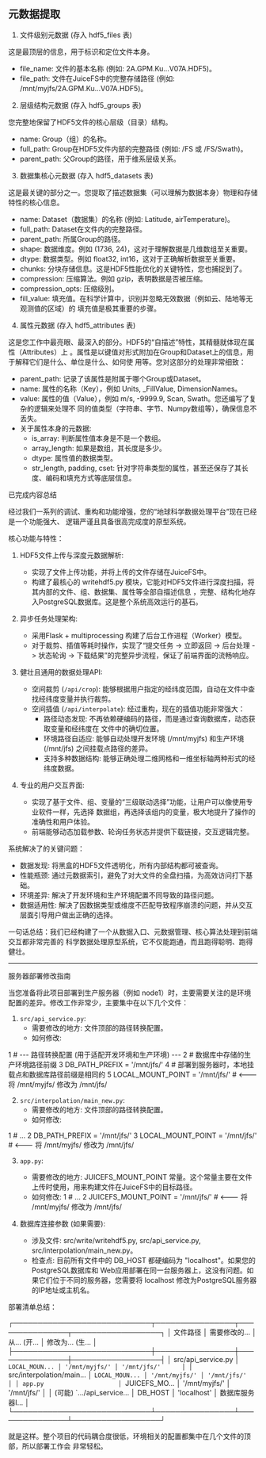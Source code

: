 ## 元数据提取
1. 文件级别元数据 (存入 hdf5_files 表)

  这是最顶层的信息，用于标识和定位文件本身。

* file_name: 文件的基本名称 (例如: 2A.GPM.Ku...V07A.HDF5)。
* file_path: 文件在JuiceFS中的完整存储路径 (例如: /mnt/myjfs/2A.GPM.Ku...V07A.HDF5)。

2. 层级结构元数据 (存入 hdf5_groups 表)

  您完整地保留了HDF5文件的核心层级（目录）结构。

* name: Group（组）的名称。
* full_path: Group在HDF5文件内部的完整路径 (例如: /FS 或 /FS/Swath)。
* parent_path: 父Group的路径，用于维系层级关系。

3. 数据集核心元数据 (存入 hdf5_datasets 表)

  这是最关键的部分之一。您提取了描述数据集（可以理解为数据本身）物理和存储特性的核心信息。

* name: Dataset（数据集）的名称 (例如: Latitude, airTemperature)。
* full_path: Dataset在文件内的完整路径。
* parent_path: 所属Group的路径。
* shape: 数据维度。例如 (1736, 24)，这对于理解数据是几维数组至关重要。
* dtype: 数据类型。例如 float32, int16，这对于正确解析数据至关重要。
* chunks: 分块存储信息。这是HDF5性能优化的关键特性，您也捕捉到了。
* compression: 压缩算法。例如 gzip，表明数据是否被压缩。
* compression_opts: 压缩级别。
* fill_value: 填充值。在科学计算中，识别并忽略无效数据（例如云、陆地等无观测值的区域）的
  填充值是极其重要的步骤。

4. 属性元数据 (存入 hdf5_attributes 表)

  这是您工作中最亮眼、最深入的部分。HDF5的“自描述”特性，其精髓就体现在属性（Attributes）上
  。属性是以键值对形式附加在Group和Dataset上的信息，用于解释它们是什么、单位是什么、如何使
  用等。您对这部分的处理非常细致：

* parent_path: 记录了该属性是附属于哪个Group或Dataset。
* name: 属性的名称（Key），例如 Units, _FillValue, DimensionNames。
* value: 属性的值（Value），例如 m/s, -9999.9, Scan, Swath。您还编写了复杂的逻辑来处理不
  同的值类型（字符串、字节、Numpy数组等），确保信息不丢失。
* 关于属性本身的元数据:
  * is_array: 判断属性值本身是不是一个数组。
  * array_length: 如果是数组，其长度是多少。
  * dtype: 属性值的数据类型。
  * str_length, padding, cset:
    针对字符串类型的属性，甚至还保存了其长度、编码和填充方式等底层信息。


已完成内容总结

  经过我们一系列的调试、重构和功能增强，您的“地球科学数据处理平台”现在已经是一个功能强大、
  逻辑严谨且具备很高完成度的原型系统。

  核心功能与特性：

   1. HDF5文件上传与深度元数据解析:
       * 实现了文件上传功能，并将上传的文件存储在JuiceFS中。
       * 构建了最核心的 writehdf5.py
         模块，它能对HDF5文件进行深度扫描，将其内部的文件、组、数据集、属性等全部自描述信息
         ，完整、结构化地存入PostgreSQL数据库。这是整个系统高效运行的基石。

   2. 异步任务处理架构:
       * 采用Flask + multiprocessing 构建了后台工作进程（Worker）模型。
       * 对于裁剪、插值等耗时操作，实现了“提交任务 -> 立即返回 -> 后台处理 -> 状态轮询 ->
         下载结果”的完整异步流程，保证了前端界面的流畅响应。

   3. 健壮且通用的数据处理API:
       * 空间裁剪 (`/api/crop`):
         能够根据用户指定的经纬度范围，自动在文件中查找经纬度变量并执行裁剪。
       * 空间插值 (`/api/interpolate`): 经过重构，现在的插值功能非常强大：
           * 路径动态发现: 不再依赖硬编码的路径，而是通过查询数据库，动态获取变量和经纬度在
             文件中的确切位置。
           * 环境路径自适应: 能够自动处理开发环境 (/mnt/myjfs) 和生产环境 (/mnt/jfs)
             之间挂载点路径的差异。
           * 支持多种数据结构: 能够正确处理二维网格和一维坐标轴两种形式的经纬度数据。

   4. 专业的用户交互界面:
       * 实现了基于文件、组、变量的“三级联动选择”功能，让用户可以像使用专业软件一样，先选择
         数据组，再选择该组内的变量，极大地提升了操作的准确性和用户体验。
       * 前端能够动态加载参数、轮询任务状态并提供下载链接，交互逻辑完整。

  系统解决了的关键问题：

   * 数据发现: 将黑盒的HDF5文件透明化，所有内部结构都可被查询。
   * 性能瓶颈: 通过元数据索引，避免了对大文件的全盘扫描，为高效访问打下基础。
   * 环境差异: 解决了开发环境和生产环境配置不同导致的路径问题。
   * 数据适用性:
     解决了因数据类型或维度不匹配导致程序崩溃的问题，并从交互层面引导用户做出正确的选择。

  一句话总结：我们已经构建了一个从数据入口、元数据管理、核心算法处理到前端交互都非常完善的
  科学数据处理原型系统，它不仅能跑通，而且跑得聪明、跑得健壮。

  ---

  服务器部署修改指南

  当您准备将此项目部署到生产服务器（例如
  node1）时，主要需要关注的是环境配置的差异。修改工作非常少，主要集中在以下几个文件：

   1. `src/api_service.py`:
       * 需要修改的地方: 文件顶部的路径转换配置。
       * 如何修改:

   1         # --- 路径转换配置 (用于适配开发环境和生产环境) ---
   2         # 数据库中存储的生产环境路径前缀
   3         DB_PATH_PREFIX = '/mnt/jfs/'
   4         # 部署到服务器时，本地挂载点和数据库路径前缀是相同的
   5         LOCAL_MOUNT_POINT = '/mnt/jfs/' # <--- 将 /mnt/myjfs/ 修改为 /mnt/jfs/

   2. `src/interpolation/main_new.py`:
       * 需要修改的地方: 文件顶部的路径转换配置。
       * 如何修改:

   1         # ...
   2         DB_PATH_PREFIX = '/mnt/jfs/'
   3         LOCAL_MOUNT_POINT = '/mnt/jfs/' # <--- 将 /mnt/myjfs/ 修改为 /mnt/jfs/

   3. `app.py`:
       * 需要修改的地方: JUICEFS_MOUNT_POINT
         常量。这个常量主要在文件上传时使用，用来构建文件在JuiceFS中的目标路径。
       * 如何修改:
   1         # ...
   2         JUICEFS_MOUNT_POINT = '/mnt/jfs/'  # <--- 将 /mnt/myjfs/ 修改为
     /mnt/jfs/

   4. 数据库连接参数 (如果需要):
       * 涉及文件: src/write/writehdf5.py, src/api_service.py,
         src/interpolation/main_new.py。
       * 检查点: 目前所有文件中的 DB_HOST 都硬编码为 "localhost"。如果您的PostgreSQL数据库和
         Web应用部署在同一台服务器上，这没有问题。如果它们位于不同的服务器，您需要将
         localhost 修改为PostgreSQL服务器的IP地址或主机名。

  部署清单总结：


  ┌────────────────────────────┬────────────────┬───────────────┬──────────────────┐
  │ 文件路径                   │ 需要修改的...  │ 从... (开...  │ 修改为... (生... │
  ├────────────────────────────┼────────────────┼───────────────┼──────────────────┤
  │ src/api_service.py         │ `LOCAL_MOUN... │ '/mnt/myjfs/' │ '/mnt/jfs/'      │
  │ `src/interpolation/main... │ `LOCAL_MOUN... │ '/mnt/myjfs/' │ '/mnt/jfs/'      │
  │ app.py                     │ `JUICEFS_MO... │ '/mnt/myjfs/' │ '/mnt/jfs/'      │
  │ (可能) `.../api_service... │ DB_HOST        │ 'localhost'   │ 数据库服务器I... │
  └────────────────────────────┴────────────────┴───────────────┴──────────────────┘


  就是这样。整个项目的代码耦合度很低，环境相关的配置都集中在几个文件的顶部，所以部署工作会
  非常轻松。